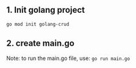 ## 1. Init golang project
```bash
go mod init golang-crud
```
## 2. create main.go
Note: to run the main.go file, use: `go run main.go`